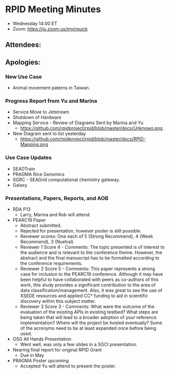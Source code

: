 # RPID Meeting Minutes

   * Wednesday 14:00 ET 
   * Zoom: https://iu.zoom.us/my/rquick 
   
## Attendees: 
## Apologies: 
 
### New Use Case 
   * Animal movement paterns in Taiwan. 

### Progress Report from Yu and Marina
   * Service Move to Jetstream
   * Shutdown of Hardware
   * Mapping Service - Review of Diagrams Sent by Marina and Yu
      * https://github.com/rpidproject/rpid/blob/master/docs/Unknown.png
   * New Diagram sent to list yesterday
      * https://github.com/rpidproject/rpid/blob/master/docs/RPID-Mapping.png
   
 
### Use Case Updates
   * SEADTrain 
   * PRAGMA Rice Genomics  
   * SGRC - SEAGrid computational chemistry gateway. 
   * Galaxy 

### Presentations, Papers, Reports, and AOB
   * RDA P13
      * Larry, Marina and Rob will attend. 
   * PEARC19 Paper
      * Abstract submitted.
      * Rejected for presentation, however poster is still possible. 
      * Reviewer scores: One each of 5 (Strong Recommend), 4 (Week Recommend), 3 (Nuetral)
      * Reviewer 1 Score 4 - Comments: The topic presented is of interest to the audience and is relevant to the conference theme. However, the abstract and the final manuscript has to be formatted according to the conference requirements.
      * Reviewer 2 Score 5 - Comments: This paper represents a strong case for inclusion to the PEARC19 conference. Although it may have been helpful to have collaborated with peers as co-authors of this work, this study provides a significant contribution to the area of data classification/management. Also, it was great to see the use of XSEDE resources and applied CC* funding to aid in scientific discovery within this subject matter.
      * Reviewer 3 Score 3 - Comments: What were the outcome of the evaluation of the existing APIs in existing testbed? What steps are being taken that will lead to a broader adoption of your reference implementation? Where will the project be hosted eventually? Some of the acronyms need to be at least expanded once before being used.
   * OSG All Hands Presentation
      * Went well, was only a few slides in a SGCI presentation. 
   * Nearing final report for original RPID Grant
      * Due in May
   * PRAGMA Poster upcoming
      * Accepted Yu will attend to present the poster. 
